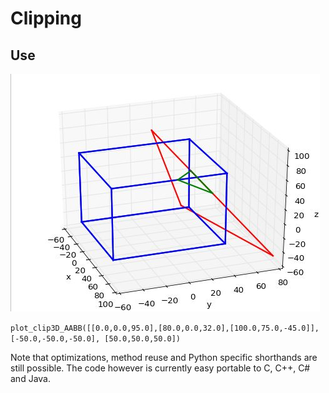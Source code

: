 # Clipping

Use
--------

![example](https://github.com/matt77hias/Clipping/blob/master/res/Example.jpg)

<code>plot_clip3D_AABB([[0.0,0.0,95.0],[80.0,0.0,32.0],[100.0,75.0,-45.0]], [-50.0,-50.0,-50.0], [50.0,50.0,50.0])</code>

Note that optimizations, method reuse and Python specific shorthands are still possible. The code however is currently easy portable to C, C++, C# and Java.
